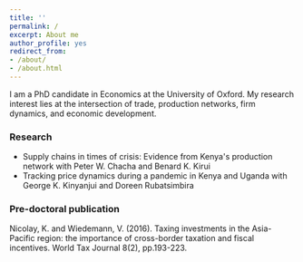 ```yaml
---
title: ''
permalink: /
excerpt: About me
author_profile: yes
redirect_from:
- /about/
- /about.html
---
```


I am a PhD candidate in Economics at the University of Oxford. My research interest lies at the intersection of trade, production networks, firm dynamics, and economic development.

### Research
* Supply chains in times of crisis: Evidence from Kenya's production network
with Peter W. Chacha and Benard K. Kirui
* Tracking price dynamics during a pandemic in Kenya and Uganda 
with George K. Kinyanjui and Doreen Rubatsimbira

### Pre-doctoral publication
Nicolay, K. and Wiedemann, V. (2016). Taxing investments in the Asia-Pacific region: the importance of cross-border taxation and fiscal incentives. World Tax Journal 8(2), pp.193-223.

  


